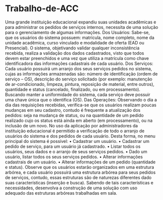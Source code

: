 # Trabalho-de-ACC
Uma grande instituição educacional expandiu suas unidades acadêmicas e para administrar os
pedidos de serviços internos, necessita de uma solução para o gerenciamento de algumas
informações.
Dos Usuários: Sabe-se, que os usuários do sistema possuem: matrícula, nome completo, nome
da unidade acadêmica, curso vinculado e modalidade de oferta (EAD ou Presencial). O sistema,
objetivando validar qualquer inconsistência recebida, realiza a validação dos dados cadastrados,
visto que todos devem estar preenchidos e uma vez que utiliza a matrícula como chave
identificadora das informações cadastrais de cada usuário.
Dos Serviços: Cada usuário possuirá um arranjo dos seus serviços pedidos no sistema, cujas as
informações armazenadas são: número de identificação (ordem de serviço – OS), descrição do
serviço solicitado (por exemplo: manutenção de ar-condicionado, limpeza, pintura, reposição de
material, entre outros), quantidade e status (cancelado, finalizado, ou em processamento).
Buscando manter a uniformidade do sistema, cada serviço deve possuir uma chave única que o
identifica (OS).
Das Operações: Observando o dia a dia das requisições recebidas, verifica-se que os usuários
realizam poucas mudanças em seu cadastro, contudo é frequente a atualização dos pedidos:
seja na mudança de status, ou na quantidade de um pedido realizado cujo os status está ainda
em aberto (em processamento), ou na inclusão de um novo. No uso da aplicação por
administradores da instituição educacional é permitido a verificação de todo o arranjo de
usuários do sistema e dos pedidos de cada usuário.
Desta forma, no menu principal do sistema é possível:
• Cadastrar um usuário.
• Cadastrar um pedido de serviço, para um usuário já cadastrado.
• Listar todos os usuários, seus dados e o arranjo de seus serviços pedidos.
• Dado um usuário, listar todos os seus serviços pedidos.
• Alterar informações cadastrais de um usuário.
• Alterar informações de um pedido (quantidade e status).
Observe que os usuários estarão organizados em uma estrutura arbórea, e cada usuário possuirá
uma estrutura arbórea para seus pedidos de serviços, contudo, essas estruturas são de
naturezas diferentes dado suas características (inserção e busca). Sabendo de tais características
e necessidades, desenvolva a construção de uma solução com uso adequado das estruturas
arbóreas trabalhadas em sala.
